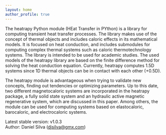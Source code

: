 ```yaml
---
layout: home
author_profile: true
---
```


The heatrapy Python module (HEat Transfer in PYthon) is a library for computing transient heat transfer processes. The library makes use of the concept of thermal objects and includes caloric effects in its mathematical models. It is focused on heat conduction, and includes submodules for computing complex thermal systems such as caloric thermotechnology systems. The library is intended to be used for academic studies. The used models of the heatrapy library are based on the finite difference method for solving the heat conduction equation. Currently, heatrapy computes 1.5D systems since 1D thermal objects can be in contact with each other (+0.5D).

The heatrapy module is advantageous when trying to validate new concepts, finding out tendencies or optimizing parameters. Up to this date, two different magnetocaloric systems are incorporated in the heatrapy package, a fully solid state system and an hydraulic active magnetic regenerative system, which are discussed in this paper. Among others, the module can be used for computing systems based on elastocaloric, barocaloric, and electrocaloric systems.

Latest stable version: v1.0.3 <br> Author: Daniel Silva (djsilva@gmx.com)
